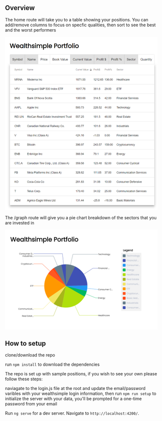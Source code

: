 ## Overview

The home route will take you to a table showing your positions. You can add/remove columns to focus on specfic qualities, then sort to see the best and the worst performers

![table](https://github.com/trevorjohns/WealthsimplePortfolioAnalyzer/blob/main/table.PNG)

The /graph route will give you a pie chart breakdown of the sectors that you are invested in

![graph](https://github.com/trevorjohns/WealthsimplePortfolioAnalyzer/blob/main/graph.PNG)

## How to setup

clone/download the repo

run `npm install` to download the dependencies

The repo is set up with sample positions, if you wish to see your own please follow these steps:

naviagate to the login.js file at the root and update the email/password varibles with your wealthsimple login information, then
run `npm run setup` to initialize the server with your data, you'll be prompted for a one-time password from your email

Run `ng serve` for a dev server. Navigate to `http://localhost:4200/`.
